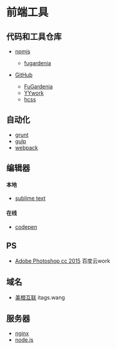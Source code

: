 # 前端工具

## 代码和工具仓库

* [npmjs](https://www.npmjs.com/)

  - [fugardenia](https://www.npmjs.com/~fugardenia)

* [GitHub](https://github.com/)

  - [FuGardenia](https://github.com/FuGardenia)
  - [YYwork](https://github.com/YYwork)
  - [hcss](https://github.com/hcss)

## 自动化

* [grunt](http://www.gruntjs.net/)
* [gulp](http://gulpjs.com/)
* [webpack](http://webpack.github.io/)

## 编辑器

#### 本地

* [sublime text](http://www.sublimetext.com/)

#### 在线

* [codepen](https://codepen.io/)

## PS

* [Adobe Photoshop cc 2015]() 百度云work

## 域名

* [美橙互联](http://www.cndns.com/) itags.wang

## 服务器

* [nginx](http://nginx.org/)
* [node.js](https://nodejs.org/)